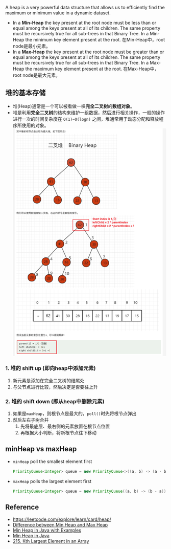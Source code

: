 
A heap is a very powerful data structure that allows us to efficiently find the maximum or minimum value in a dynamic dataset.

* In a **Min-Heap** the key present at the root node must be less than or equal among the keys present at all of its children. The same property must be recursively true for all sub-trees in that Binary Tree. In a Min-Heap the minimum key element present at the root. 在Min-Heap中，root node是最小元素。
* In a **Max-Heap** the key present at the root node must be greater than or equal among the keys present at all of its children. The same property must be recursively true for all sub-trees in that Binary Tree. In a Max-Heap the maximum key element present at the root. 在Max-Heap中，root node是最大元素。

## 堆的基本存储
* 堆(Heap)通常是一个可以被看做一棵**完全二叉树**的**数组对象**。
* 堆是利用**完全二叉树**的结构来维护一组数据，然后进行相关操作，一般的操作进行一次的时间复杂度在 `O(1)~O(logn)` 之间，堆通常用于动态分配和释放程序所使用的对象。
![](images/BinaryHeap.png)

### 1. 堆的 shift up (即向heap中添加元素)
1. 新元素是添加在完全二叉树的结尾处
2. 与父节点进行比较，然后决定是否要往上升

### 2. 堆的 shift down (即从heap中删除元素)
1. 如果是`maxHeap`，则根节点是最大的，`poll()`时先将根节点弹出
2. 然后左右子树合并
   1. 先将最底层、最右侧的元素放置在根节点位置
   2. 再根据大小判断，将新根节点往下移动

## minHeap vs maxHeap
* `minHeap` poll the smallest element first
   ```java
   PriorityQueue<Integer> queue = new PriorityQueue<>((a, b) -> (a - b));
   ```
* `maxHeap` polls the largest element first
   ```java
   PriorityQueue<Integer> queue = new PriorityQueue((a, b) -> (b - a));
   ```


## Reference
* https://leetcode.com/explore/learn/card/heap/
* [Difference between Min Heap and Max Heap](https://www.geeksforgeeks.org/difference-between-min-heap-and-max-heap/)
* [Min Heap in Java with Examples](https://codegym.cc/groups/posts/min-heap-in-java)
* [Min Heap in Java](https://www.geeksforgeeks.org/min-heap-in-java/)
* [215. Kth Largest Element in an Array](https://leetcode.com/problems/kth-largest-element-in-an-array/)
